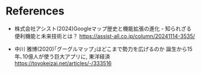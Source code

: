 # References

* 株式会社アシスト(2024)Googleマップ歴史と機能拡張の進化 - 知られざる便利機能と未来技術とは？
https://assist-all.co.jp/column/20241114-3535/

* 中川 雅博(2020)｢グーグルマップ｣はどこまで勢力を広げるのか 誕生から15年､10億人が使う巨大アプリに, 東洋経済
https://toyokeizai.net/articles/-/333516
